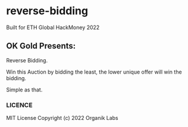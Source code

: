 # reverse-bidding
Built for ETH Global HackMoney 2022

## OK Gold Presents:
Reverse Bidding.

Win this Auction by bidding the least, the lower unique offer will win the bidding.

Simple as that.

### LICENCE

MIT License
Copyright (c) 2022 Organik Labs